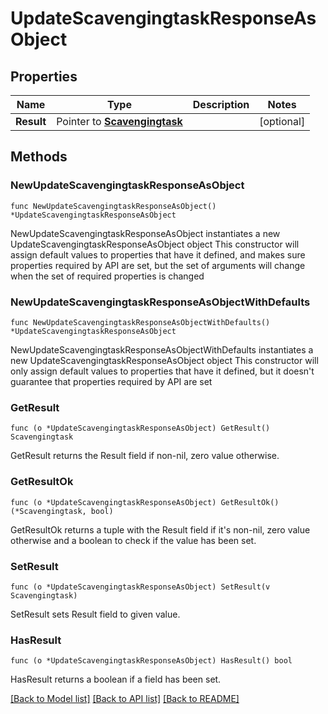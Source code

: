# UpdateScavengingtaskResponseAsObject

## Properties

Name | Type | Description | Notes
------------ | ------------- | ------------- | -------------
**Result** | Pointer to [**Scavengingtask**](Scavengingtask.md) |  | [optional] 

## Methods

### NewUpdateScavengingtaskResponseAsObject

`func NewUpdateScavengingtaskResponseAsObject() *UpdateScavengingtaskResponseAsObject`

NewUpdateScavengingtaskResponseAsObject instantiates a new UpdateScavengingtaskResponseAsObject object
This constructor will assign default values to properties that have it defined,
and makes sure properties required by API are set, but the set of arguments
will change when the set of required properties is changed

### NewUpdateScavengingtaskResponseAsObjectWithDefaults

`func NewUpdateScavengingtaskResponseAsObjectWithDefaults() *UpdateScavengingtaskResponseAsObject`

NewUpdateScavengingtaskResponseAsObjectWithDefaults instantiates a new UpdateScavengingtaskResponseAsObject object
This constructor will only assign default values to properties that have it defined,
but it doesn't guarantee that properties required by API are set

### GetResult

`func (o *UpdateScavengingtaskResponseAsObject) GetResult() Scavengingtask`

GetResult returns the Result field if non-nil, zero value otherwise.

### GetResultOk

`func (o *UpdateScavengingtaskResponseAsObject) GetResultOk() (*Scavengingtask, bool)`

GetResultOk returns a tuple with the Result field if it's non-nil, zero value otherwise
and a boolean to check if the value has been set.

### SetResult

`func (o *UpdateScavengingtaskResponseAsObject) SetResult(v Scavengingtask)`

SetResult sets Result field to given value.

### HasResult

`func (o *UpdateScavengingtaskResponseAsObject) HasResult() bool`

HasResult returns a boolean if a field has been set.


[[Back to Model list]](../README.md#documentation-for-models) [[Back to API list]](../README.md#documentation-for-api-endpoints) [[Back to README]](../README.md)


